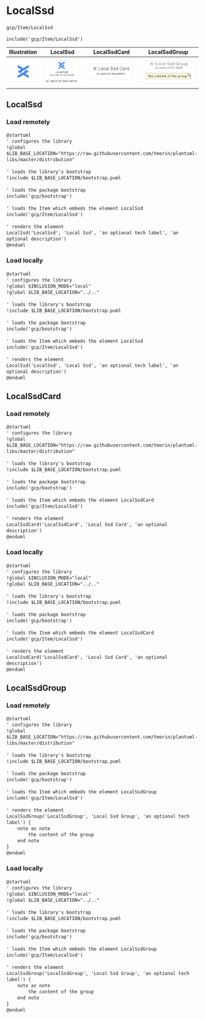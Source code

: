 # LocalSsd


```text
gcp/Item/LocalSsd
```

```text
include('gcp/Item/LocalSsd')
```



| Illustration | LocalSsd | LocalSsdCard | LocalSsdGroup |
| :---: | :---: | :---: | :---: |
| ![illustration for Illustration](../../gcp/Item/LocalSsd.png) | ![illustration for LocalSsd](../../gcp/Item/LocalSsd.Local.png) | ![illustration for LocalSsdCard](../../gcp/Item/LocalSsdCard.Local.png) | ![illustration for LocalSsdGroup](../../gcp/Item/LocalSsdGroup.Local.png) |




## LocalSsd

### Load remotely
```plantuml
@startuml
' configures the library
!global $LIB_BASE_LOCATION="https://raw.githubusercontent.com/tmorin/plantuml-libs/master/distribution"

' loads the library's bootstrap
!include $LIB_BASE_LOCATION/bootstrap.puml

' loads the package bootstrap
include('gcp/bootstrap')

' loads the Item which embeds the element LocalSsd
include('gcp/Item/LocalSsd')

' renders the element
LocalSsd('LocalSsd', 'Local Ssd', 'an optional tech label', 'an optional description')
@enduml
```

### Load locally
```plantuml
@startuml
' configures the library
!global $INCLUSION_MODE="local"
!global $LIB_BASE_LOCATION="../.."

' loads the library's bootstrap
!include $LIB_BASE_LOCATION/bootstrap.puml

' loads the package bootstrap
include('gcp/bootstrap')

' loads the Item which embeds the element LocalSsd
include('gcp/Item/LocalSsd')

' renders the element
LocalSsd('LocalSsd', 'Local Ssd', 'an optional tech label', 'an optional description')
@enduml
```

## LocalSsdCard

### Load remotely
```plantuml
@startuml
' configures the library
!global $LIB_BASE_LOCATION="https://raw.githubusercontent.com/tmorin/plantuml-libs/master/distribution"

' loads the library's bootstrap
!include $LIB_BASE_LOCATION/bootstrap.puml

' loads the package bootstrap
include('gcp/bootstrap')

' loads the Item which embeds the element LocalSsdCard
include('gcp/Item/LocalSsd')

' renders the element
LocalSsdCard('LocalSsdCard', 'Local Ssd Card', 'an optional description')
@enduml
```

### Load locally
```plantuml
@startuml
' configures the library
!global $INCLUSION_MODE="local"
!global $LIB_BASE_LOCATION="../.."

' loads the library's bootstrap
!include $LIB_BASE_LOCATION/bootstrap.puml

' loads the package bootstrap
include('gcp/bootstrap')

' loads the Item which embeds the element LocalSsdCard
include('gcp/Item/LocalSsd')

' renders the element
LocalSsdCard('LocalSsdCard', 'Local Ssd Card', 'an optional description')
@enduml
```

## LocalSsdGroup

### Load remotely
```plantuml
@startuml
' configures the library
!global $LIB_BASE_LOCATION="https://raw.githubusercontent.com/tmorin/plantuml-libs/master/distribution"

' loads the library's bootstrap
!include $LIB_BASE_LOCATION/bootstrap.puml

' loads the package bootstrap
include('gcp/bootstrap')

' loads the Item which embeds the element LocalSsdGroup
include('gcp/Item/LocalSsd')

' renders the element
LocalSsdGroup('LocalSsdGroup', 'Local Ssd Group', 'an optional tech label') {
    note as note
        the content of the group
    end note
}
@enduml
```

### Load locally
```plantuml
@startuml
' configures the library
!global $INCLUSION_MODE="local"
!global $LIB_BASE_LOCATION="../.."

' loads the library's bootstrap
!include $LIB_BASE_LOCATION/bootstrap.puml

' loads the package bootstrap
include('gcp/bootstrap')

' loads the Item which embeds the element LocalSsdGroup
include('gcp/Item/LocalSsd')

' renders the element
LocalSsdGroup('LocalSsdGroup', 'Local Ssd Group', 'an optional tech label') {
    note as note
        the content of the group
    end note
}
@enduml
```

